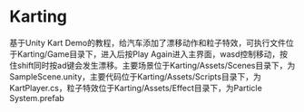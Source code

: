 # Karting
基于Unity Kart Demo的教程，给汽车添加了漂移动作和粒子特效，可执行文件位于Karting/Game目录下，进入后按Play Again进入主界面，wasd控制移动，按住shift同时按ad键会发生漂移。主要场景位于Karting/Assets/Scenes目录下，为SampleScene.unity，主要代码位于Karting/Assets/Scripts目录下，为KartPlayer.cs，粒子特效位于Karting/Assets/Effect目录下，为Particle System.prefab
